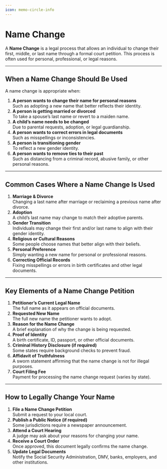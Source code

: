 ```yaml
---
icon: memo-circle-info
---
```


# Name Change

A **Name Change** is a legal process that allows an individual to change their first, middle, or last name through a formal court petition. This process is often used for personal, professional, or legal reasons.

***

## When a Name Change Should Be Used

A name change is appropriate when:

1. **A person wants to change their name for personal reasons**\
   Such as adopting a new name that better reflects their identity.
2. **A person is getting married or divorced**\
   To take a spouse’s last name or revert to a maiden name.
3. **A child’s name needs to be changed**\
   Due to parental requests, adoption, or legal guardianship.
4. **A person wants to correct errors in legal documents**\
   Such as misspellings or inconsistencies.
5. **A person is transitioning gender**\
   To reflect a new gender identity.
6. **A person wants to remove ties to their past**\
   Such as distancing from a criminal record, abusive family, or other personal reasons.

***

## Common Cases Where a Name Change Is Used

1. **Marriage & Divorce**\
   Changing a last name after marriage or reclaiming a previous name after divorce.
2. **Adoption**\
   A child’s last name may change to match their adoptive parents.
3. **Gender Transition**\
   Individuals may change their first and/or last name to align with their gender identity.
4. **Religious or Cultural Reasons**\
   Some people choose names that better align with their beliefs.
5. **Personal Preference**\
   Simply wanting a new name for personal or professional reasons.
6. **Correcting Official Records**\
   Fixing misspellings or errors in birth certificates and other legal documents.

***

## Key Elements of a Name Change Petition

1. **Petitioner’s Current Legal Name**\
   The full name as it appears on official documents.
2. **Requested New Name**\
   The full new name the petitioner wants to adopt.
3. **Reason for the Name Change**\
   A brief explanation of why the change is being requested.
4. **Proof of Identity**\
   A birth certificate, ID, passport, or other official documents.
5. **Criminal History Disclosure (if required)**\
   Some states require background checks to prevent fraud.
6. **Affidavit of Truthfulness**\
   A sworn statement affirming that the name change is not for illegal purposes.
7. **Court Filing Fee**\
   Payment for processing the name change request (varies by state).

***

## How to Legally Change Your Name

1. **File a Name Change Petition**\
   Submit a request to your local court.
2. **Publish a Public Notice (if required)**\
   Some jurisdictions require a newspaper announcement.
3. **Attend a Court Hearing**\
   A judge may ask about your reasons for changing your name.
4. **Receive a Court Order**\
   Once approved, this document legally confirms the name change.
5. **Update Legal Documents**\
   Notify the Social Security Administration, DMV, banks, employers, and other institutions.
